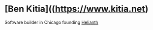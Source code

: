 # [Ben Kitia]((https://www.kitia.net)

Software builder in Chicago founding [Helianth](https://helianth.co)
